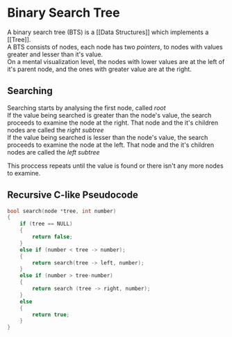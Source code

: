 # Binary Search Tree
A binary search tree (BTS) is a [[Data Structures]] which implements a [[Tree]].  
A BTS consists of nodes, each node has two *pointers*, to nodes with values greater and lesser than it's value.  
On a mental visualization level, the nodes with lower values are at the left of it's parent node, and the ones with greater value are at the right.

## Searching
Searching starts by analysing the first node, called *root*  
If the value being searched is greater than the node's value, the search proceeds to examine the node at the right. That node and the it's children nodes are called the *right subtree*  
If the value being searched is lesser than the node's value, the search proceeds to examine the node at the left. That node and the it's children nodes are called the *left subtree*  

This proccess repeats until the value is found or there isn't any more nodes to examine.

## Recursive C-like Pseudocode
```c
bool search(node *tree, int number)
{
    if (tree == NULL)
    {
        return false;
    }
    else if (number < tree -> number);
    {
        return search(tree -> left, number);
    }
    else if (number > tree-number)
    {
        return search (tree -> right, number);
    }
    else 
    {
        return true;
    }
}
```


  
